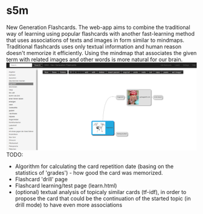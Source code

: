 # s5m
New Generation Flashcards. 
The web-app aims to combine the traditional way of learning using popular flashcards with another fast-learning method that uses associations of texts and images in form similar to mindmaps.
Traditional flashcards uses only textual information and human reason doesn't memorize it efficiently. Using the mindmap that associates the given term with related images and other words is more natural for our brain.
![screenshot](screenshot1.png)
TODO:
- Algorithm for calculating the card repetition date (basing on the statistics of 'grades') - how good the card was memorized.
- Flashcard 'drill' page
- Flashcard learning/test page (learn.html)
- (optional) textual analysis of topicaly similar cards (tf-idf), in order to propose the card that could be the continuation of the started topic (in drill mode) to have even more associations 
